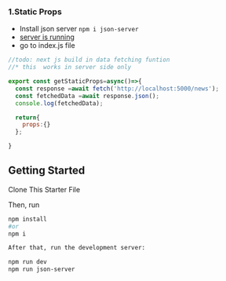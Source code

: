 ###    1.Static Props

-    Install json server `npm i json-server`
- [server is running](http://localhost:5000/news)
- go to index.js file 


```javascript
//todo: next js build in data fetching funtion
//* this  works in server side only

export const getStaticProps=async()=>{
  const response =await fetch('http://localhost:5000/news');
  const fetchedData =await response.json();
  console.log(fetchedData);

  return{
    props:{}
  };

}

```


## Getting Started

Clone This Starter File

Then, run 
```bash
npm install
#or
npm i

After that, run the development server:

npm run dev
npm run json-server





